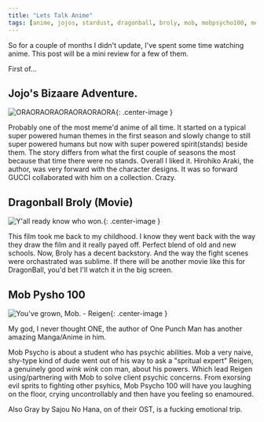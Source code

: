 ```yaml
---
title: "Lets Talk Anime"
tags: [anime, jojos, stardust, dragonball, broly, mob, mobpsycho100, meme] 
---
```

So for a couple of months I didn't update, I've spent some time watching anime. This post will be a mini review for a few of them.

First of...

## Jojo's Bizaare Adventure.

![ORAORAORAORAORAORAORA](https://i.postimg.cc/8sLt6Nwk/anime3.jpg){: .center-image }

Probably one of the most meme'd anime of all time. It started on a typical super powered human themes in the first season and slowly change to still super powered humans but now with super powered spirit(stands) beside them. The story differs from what the first couple of seasons the most because that time there were no stands. Overall I liked it. Hirohiko Araki, the author, was very forward with the character designs. It was so forward GUCCI collaborated with him on a collection. Crazy.

## Dragonball Broly (Movie) 

![Y'all ready know who won.](https://i.postimg.cc/hQ8sW1hQ/anime2.jpg){: .center-image }

This film took me back to my childhood. I know they went back with the way they draw the film and it really payed off. Perfect blend of old and new schools. Now, Broly has a decent backstory. And the way the fight scenes were orchastrated was sublime. If there will be another movie like this for DragonBall, you'd bet I'll watch it in the big screen.

## Mob Pysho 100

![You've grown, Mob. - Reigen](https://i.postimg.cc/0K1nBB5q/anime1.jpg){: .center-image }

My god, I never thought ONE, the author of One Punch Man has another amazing Manga/Anime in him.

Mob Psycho is about a student who has psychic abilities. Mob a very naive, shy-type kind of dude went out of his way to ask a "spritual expert" Reigen, a genuinely good *wink wink* con man, about his powers. Which lead Reigen using/partnering with Mob to solve client psychic concerns. From exorsing evil sprits to fighting other psyhics, Mob Psycho 100 will have you laughing on the floor, crying uncontrollably and then have you feeling so enamoured. 

Also Gray by Sajou No Hana, on of their OST, is a fucking emotional trip.
